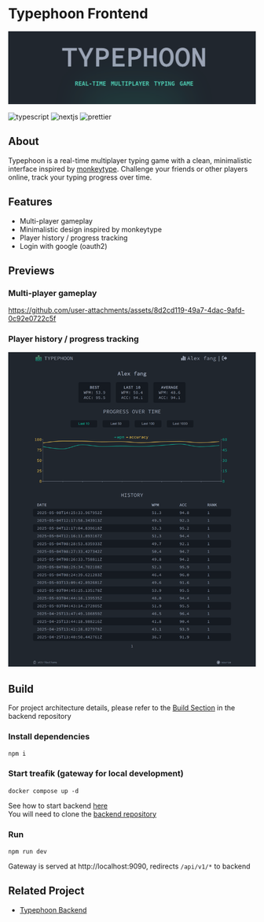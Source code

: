 # Typephoon Frontend
![homepage](./doc/pics/homepage.png)

![typescript](https://img.shields.io/badge/TypeScript-007ACC?style=for-the-badge&logo=typescript&logoColor=white)
![nextjs](https://img.shields.io/badge/next%20js-000000?style=for-the-badge&logo=nextdotjs&logoColor=white)
![prettier](https://img.shields.io/badge/prettier-1A2C34?style=for-the-badge&logo=prettier&logoColor=F7BA3E)
## About
Typephoon is a real-time multiplayer typing game with a clean, 
minimalistic interface inspired by [monkeytype](https://monkeytype.com/). 
Challenge your friends or other players online, track your typing progress over time.

## Features
- Multi-player gameplay
- Minimalistic design inspired by monkeytype
- Player history / progress tracking
- Login with google (oauth2)

## Previews
### Multi-player gameplay
https://github.com/user-attachments/assets/8d2cd119-49a7-4dac-9afd-0c92e0722c5f

### Player history / progress tracking
![player-profile](./doc/pics/screencapture-typephoon-alexfangsw-profile.png)

## Build
For project architecture details, please refer to the [Build Section](https://github.com/AlexFangSW/Typephoon_api/blob/master/doc/build.md) in the backend repository
### Install dependencies
```
npm i
```

### Start treafik (gateway for local development)
```
docker compose up -d
```
See how to start backend [here](https://github.com/AlexFangSW/Typephoon_api/blob/master/doc/build.md#start-for-frontend-development)  
You will need to clone the [backend repository](https://github.com/AlexFangSW/Typephoon_api)

### Run
```
npm run dev
```
Gateway is served at http://localhost:9090, redirects `/api/v1/*` to backend  

## Related Project
- [Typephoon Backend](https://github.com/AlexFangSW/Typephoon_api)
